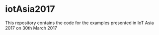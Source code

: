 # iotAsia2017
This repository contains the code for the examples presented in IoT Asia 2017 on 30th March 2017
